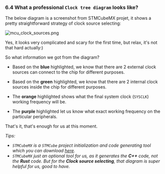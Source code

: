 ### <a name="what-a-clock-tree-digram-looks-like">6.4 What a professional `Clock tree diagram` looks like?</a>

The below diagram is a screenshot from STMCubeMX projet, it shows a pretty straightforward strategy of clock source selecting:

![mcu_clock_sources.png](../../images/mcu_clock_sources.png)

Yes, it looks very complicated and scary for the first time, but relax, it's not that hard actually:)

So what information we got from the diagram?   

- Based on the **blue** highlighted, we know that there are 2 external clock sources can connect to the chip for different purposes.

- Based on the **green** highlighted, we know that there are 2 internal clock sources inside the chip for different purposes.

- The **orange** highlighted shows what the final system clock (`SYSCLK`) working frequency will be.

- The **purple** highlighted let us know what exact working frequency on the particular peripherals.

That's it, that's enough for us at this moment.

_Tips:_

- _`STMCubeMX` is a `STMCube` project initialization and code generating tool which you can download [here](https://www.st.com/en/development-tools/stm32cubemx.html)._
- _`STMCubeMX` just an optional tool for us, as it generates the **C++** code, not the **Rust** code. But for the **Clock source selecting**, that diagram is super helpful for us, good to have._
